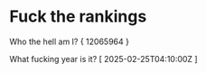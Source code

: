 # Fuck the rankings

Who the hell am I?
{ 12065964 }

What fucking year is it?
[ 2025-02-25T04:10:00Z ]
